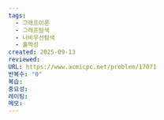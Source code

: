 ```yaml
---
tags:
  - 그래프이론
  - 그래프탐색
  - 너비우선탐색
  - 홀짝성
created: 2025-09-13
reviewed:
URL: https://www.acmicpc.net/problem/17071
반복수: "0"
복습:
중요성:
레이팅:
메모:
---
```

